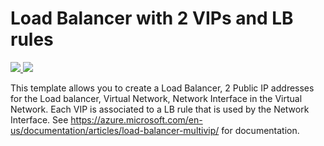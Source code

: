 # Load Balancer with 2 VIPs and LB rules

<a href="https://portal.azure.com/#create/Microsoft.Template/uri/https%3A%2F%2Fraw.githubusercontent.com%2FAzure%2Fazure-quickstart-templates%2Fmaster%2F101-loadbalancer-with-nat-rule%2Fazuredeploy.json" target="_blank">
    <img src="http://azuredeploy.net/deploybutton.png"/>
</a>
<a href="http://armviz.io/#/?load=https%3A%2F%2Fraw.githubusercontent.com%2FAzure%2Fazure-quickstart-templates%2Fmaster%2F101-loadbalancer-with-nat-rule%2Fazuredeploy.json" target="_blank">
    <img src="http://armviz.io/visualizebutton.png"/>
</a>

This template allows you to create a Load Balancer, 2 Public IP addresses for the Load balancer, Virtual Network, Network Interface in the Virtual Network. Each VIP is associated to a LB rule that is used by the Network Interface. See https://azure.microsoft.com/en-us/documentation/articles/load-balancer-multivip/ for documentation.
